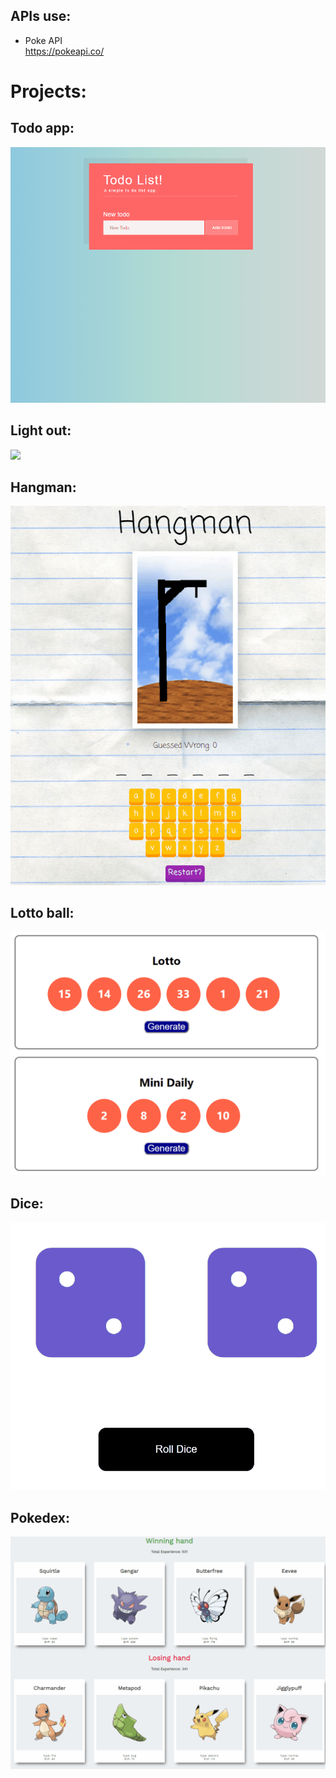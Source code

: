 ## APIs use:
* Poke API   
https://pokeapi.co/

# Projects:
## Todo app:
<img src="IMAGES/todoapp.gif">

## Light out:
<img src="IMAGES/lightout.gif">

## Hangman:
<img src="IMAGES/hangman.gif">

## Lotto ball:
<img src="IMAGES/lotto.gif">

## Dice:
<img src="IMAGES/dice.gif">

## Pokedex:  
<img src="IMAGES/pokedex.gif">